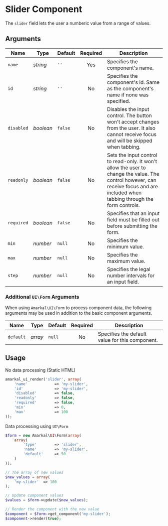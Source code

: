 # Slider Component

The `slider` field lets the user a numberic value from a range of values.

## Arguments

Name | Type | Default | Required | Description
---|---|---|:---:|---
`name`|*string*|`''`|Yes|Specifies the component's name.
`id`|*string*|`''`|No|Specifies the component's id. Same as the component's name if none was specified.
`disabled`|*boolean*|`false`|No|Disables the input control. The button won't accept changes from the user. It also cannot receive focus and will be skipped when tabbing.
`readonly`|*boolean*|`false`|No|Sets the input control to read-only. It won't allow the user to change the value. The control however, can receive focus and are included when tabbing through the form controls.
`required`|*boolean*|`false`|No|Specifies that an input field must be filled out before submitting the form.
`min`|*number*|`null`|No|Specifies the minimum value.
`max`|*number*|`null`|No|Specifies the maximum value.
`step`|*number*|`null`|No|Specifies the legal number intervals for an input field.

### Additional `UI\Form` Arguments

When using `Amarkal\UI\Form` to process component data, the following arguments may be used in addition to the basic component arguments.

Name | Type | Default | Required | Description
---|---|---|:---:|---
`default`|*array*|`null`|No|Specifies the default value for this component.

## Usage

No data processing (Static HTML)

```php
amarkal_ui_render('slider', array(
    'name'            => 'my-slider',
    'id'              => 'my-slider',
    'disabled'        => false,
    'readonly'        => false,
    'required'        => false,
    'min'             => 0,
    'max'             => 100
));
```

Data processing using `UI\Form`

```php
$form = new Amarkal\UI\Form(array(
    array(
        'type'        => 'slider',
        'name'        => 'my-slider',
        'default'     => 50
    )
));

// The array of new values
$new_values = array(
    'my-slider'  => 100
);

// Update component values
$values = $form->update($new_values);

// Render the component with the new value
$component = $form->get_component('my-slider');
$component->render(true);
```